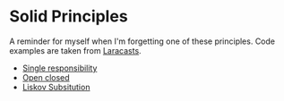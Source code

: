 Solid Principles
================
A reminder for myself when I'm forgetting one of these principles. Code examples are taken from [Laracasts](https://laracasts.com).

- [Single responsibility](1-single-responsibility.md)
- [Open closed](2-open-closed.md)
- [Liskov Subsitution](3-liskov-subsitution.md)